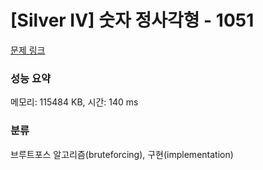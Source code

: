 # [Silver IV] 숫자 정사각형 - 1051 

[문제 링크](https://www.acmicpc.net/problem/1051) 

### 성능 요약

메모리: 115484 KB, 시간: 140 ms

### 분류

브루트포스 알고리즘(bruteforcing), 구현(implementation)

